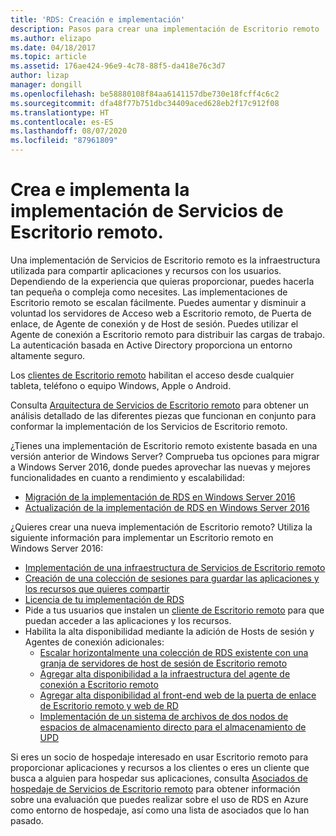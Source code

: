 ```yaml
---
title: 'RDS: Creación e implementación'
description: Pasos para crear una implementación de Escritorio remoto
ms.author: elizapo
ms.date: 04/18/2017
ms.topic: article
ms.assetid: 176ae424-96e9-4c78-88f5-da418e76c3d7
author: lizap
manager: dongill
ms.openlocfilehash: be58880108f84aa6141157dbe730e18fcff4c6c2
ms.sourcegitcommit: dfa48f77b751dbc34409aced628eb2f17c912f08
ms.translationtype: HT
ms.contentlocale: es-ES
ms.lasthandoff: 08/07/2020
ms.locfileid: "87961809"
---
```

# <a name="build-and-deploy-your-remote-desktop-services-deployment"></a>Crea e implementa la implementación de Servicios de Escritorio remoto.

Una implementación de Servicios de Escritorio remoto es la infraestructura utilizada para compartir aplicaciones y recursos con los usuarios. Dependiendo de la experiencia que quieras proporcionar, puedes hacerla tan pequeña o compleja como necesites. Las implementaciones de Escritorio remoto se escalan fácilmente. Puedes aumentar y disminuir a voluntad los servidores de Acceso web a Escritorio remoto, de Puerta de enlace, de Agente de conexión y de Host de sesión. Puedes utilizar el Agente de conexión a Escritorio remoto para distribuir las cargas de trabajo. La autenticación basada en Active Directory proporciona un entorno altamente seguro.

Los [clientes de Escritorio remoto](clients/remote-desktop-clients.md) habilitan el acceso desde cualquier tableta, teléfono o equipo Windows, Apple o Android.

Consulta [Arquitectura de Servicios de Escritorio remoto](desktop-hosting-logical-architecture.md) para obtener un análisis detallado de las diferentes piezas que funcionan en conjunto para conformar la implementación de los Servicios de Escritorio remoto.

¿Tienes una implementación de Escritorio remoto existente basada en una versión anterior de Windows Server? Comprueba tus opciones para migrar a Windows Server 2016, donde puedes aprovechar las nuevas y mejores funcionalidades en cuanto a rendimiento y escalabilidad:

- [Migración de la implementación de RDS en Windows Server 2016](migrate-rds-role-services.md)
- [Actualización de la implementación de RDS en Windows Server 2016](./upgrade-to-rds.md)

¿Quieres crear una nueva implementación de Escritorio remoto? Utiliza la siguiente información para implementar un Escritorio remoto en Windows Server 2016:

- [Implementación de una infraestructura de Servicios de Escritorio remoto](rds-deploy-infrastructure.md)
- [Creación de una colección de sesiones para guardar las aplicaciones y los recursos que quieres compartir](rds-create-collection.md)
- [Licencia de tu implementación de RDS](rds-client-access-license.md)
- Pide a tus usuarios que instalen un [cliente de Escritorio remoto](clients/remote-desktop-clients.md) para que puedan acceder a las aplicaciones y los recursos.
- Habilita la alta disponibilidad mediante la adición de Hosts de sesión y Agentes de conexión adicionales:
   - [Escalar horizontalmente una colección de RDS existente con una granja de servidores de host de sesión de Escritorio remoto](rds-scale-rdsh-farm.md)
   - [Agregar alta disponibilidad a la infraestructura del agente de conexión a Escritorio remoto](rds-connection-broker-cluster.md)
   - [Agregar alta disponibilidad al front-end web de la puerta de enlace de Escritorio remoto y web de RD](rds-rdweb-gateway-ha.md)
   - [Implementación de un sistema de archivos de dos nodos de espacios de almacenamiento directo para el almacenamiento de UPD](rds-storage-spaces-direct-deployment.md)


Si eres un socio de hospedaje interesado en usar Escritorio remoto para proporcionar aplicaciones y recursos a los clientes o eres un cliente que busca a alguien para hospedar sus aplicaciones, consulta [Asociados de hospedaje de Servicios de Escritorio remoto](rds-hosting-partners.md) para obtener información sobre una evaluación que puedes realizar sobre el uso de RDS en Azure como entorno de hospedaje, así como una lista de asociados que lo han pasado.
